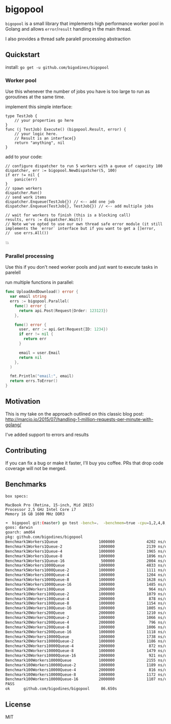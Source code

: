 # bigopool

`bigopool` is a small library that implements high performance worker pool in Golang and allows `error`/`result` handling in the main thread.

I also provides a thread safe paralell processing abstraction 

## Quickstart

install:
`go get -u github.com/bigodines/bigopool`

### Worker pool

Use this whenever the number of jobs you have is too large to run as goroutines at the same time.

implement this simple interface:
```golang
type TestJob {
    // your properties go here
}
func (j TestJob) Execute() (bigopool.Result, error) {
    // your logic here.
    // Result is an interface{}
    return "anything", nil
}
```

add to your code:
```golang
// configure dispatcher to run 5 workers with a queue of capacity 100
dispatcher, err := bigopool.NewDispatcher(5, 100)
if err != nil {
    panic(err)
}
// spawn workers
dispatcher.Run()
// send work items
dispatcher.Enqueue(TestJob{}) // <-- add one job
dispatcher.Enqueue(TestJob{}, TestJob{}) // <-- add multiple jobs

// wait for workers to finish (this is a blocking call)
results, errs := dispatcher.Wait()
// Note we've opted to use our own thread safe error module (it still implements the `error` interface but if you want to get a []error, 
//  use errs.All())
```

:boom:

### Parallel processing

Use this if you don't need worker pools and just want to execute tasks in parelell

run multiple functions in parallel:
```go
func UploadAndDownload() error {
  var email string
  errs := bigopool.Parallel(
    func() error {
      return api.Post(Request{Order: 123123})
    },

    func() error {
      user, err := api.Get(Request{ID: 1234})
      if err != nil {
        return err
      }

      email = user.Email
      return nil
    },
  )

  fmt.Println("email:", email)
  return errs.ToError()
}
```

## Motivation

This is my take on the approach outlined on this classic blog post: http://marcio.io/2015/07/handling-1-million-requests-per-minute-with-golang/

I've added support to errors and results

## Contributing

If you can fix a bug or make it faster, I'll buy you coffee. PRs that drop code coverage will not be merged.

## Benchmarks
```
box specs:

MacBook Pro (Retina, 15-inch, Mid 2015)
Processor 2,5 GHz Intel Core i7
Memory 16 GB 1600 MHz DDR3
```
```bash
➜  bigopool git:(master) go test -bench=.  -benchmem=true -cpu=1,2,4,8,16                                                                                                                                                                    
goos: darwin                                                                                                                                                                                                                               
goarch: amd64
pkg: github.com/bigodines/bigopool
Benchmark1Workers1Queue                  1000000              4202 ns/op             256 B/op          0 allocs/op
Benchmark1Workers1Queue-2                1000000              2139 ns/op             176 B/op          0 allocs/op
Benchmark1Workers1Queue-4                1000000              1965 ns/op             160 B/op          0 allocs/op
Benchmark1Workers1Queue-8                1000000              1896 ns/op             152 B/op          0 allocs/op
Benchmark1Workers1Queue-16                500000              2004 ns/op             143 B/op          0 allocs/op
Benchmark5Workers1000Queue               1000000              4833 ns/op             323 B/op          1 allocs/op
Benchmark5Workers1000Queue-2             1000000              1111 ns/op             136 B/op          0 allocs/op
Benchmark5Workers1000Queue-4             1000000              1204 ns/op             163 B/op          0 allocs/op
Benchmark5Workers1000Queue-8             1000000              1628 ns/op             169 B/op          0 allocs/op
Benchmark5Workers1000Queue-16            1000000              1485 ns/op             160 B/op          0 allocs/op
Benchmark10Workers100Queue               2000000               964 ns/op              86 B/op          0 allocs/op
Benchmark10Workers100Queue-2             1000000              1079 ns/op             137 B/op          0 allocs/op
Benchmark10Workers100Queue-4             2000000               878 ns/op             145 B/op          0 allocs/op
Benchmark10Workers100Queue-8             1000000              1154 ns/op             125 B/op          0 allocs/op
Benchmark10Workers100Queue-16            1000000              1005 ns/op             110 B/op          0 allocs/op
Benchmark20Workers200Queue               2000000              1210 ns/op             109 B/op          0 allocs/op
Benchmark20Workers200Queue-2             1000000              1066 ns/op             136 B/op          0 allocs/op
Benchmark20Workers200Queue-4             2000000               796 ns/op             161 B/op          0 allocs/op
Benchmark20Workers200Queue-8             1000000              1006 ns/op             115 B/op          0 allocs/op
Benchmark20Workers200Queue-16            1000000              1118 ns/op             132 B/op          0 allocs/op
Benchmark20Workers10000Queue             1000000              1738 ns/op             111 B/op          0 allocs/op
Benchmark20Workers10000Queue-2           1000000              1186 ns/op             123 B/op          0 allocs/op
Benchmark20Workers10000Queue-4           2000000               872 ns/op             168 B/op          0 allocs/op
Benchmark20Workers10000Queue-8           1000000              1479 ns/op             162 B/op          0 allocs/op
Benchmark20Workers10000Queue-16          2000000               921 ns/op              94 B/op          0 allocs/op
Benchmark100Workers10000Queue            1000000              2155 ns/op             176 B/op          0 allocs/op
Benchmark100Workers10000Queue-2          1000000              1189 ns/op             126 B/op          0 allocs/op
Benchmark100Workers10000Queue-4          2000000               816 ns/op             137 B/op          0 allocs/op
Benchmark100Workers10000Queue-8          1000000              1172 ns/op             152 B/op          0 allocs/op
Benchmark100Workers10000Queue-16         2000000              1107 ns/op             128 B/op          0 allocs/op
PASS
ok      github.com/bigodines/bigopool     86.650s

```

## License

MIT
